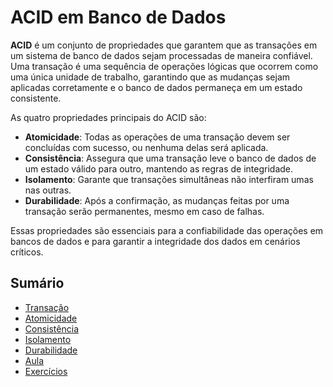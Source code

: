 
# ACID em Banco de Dados

**ACID** é um conjunto de propriedades que garantem que as transações em um sistema de banco de dados sejam processadas de maneira confiável. Uma transação é uma sequência de operações lógicas que ocorrem como uma única unidade de trabalho, garantindo que as mudanças sejam aplicadas corretamente e o banco de dados permaneça em um estado consistente.

As quatro propriedades principais do ACID são:

- **Atomicidade**: Todas as operações de uma transação devem ser concluídas com sucesso, ou nenhuma delas será aplicada.
- **Consistência**: Assegura que uma transação leve o banco de dados de um estado válido para outro, mantendo as regras de integridade.
- **Isolamento**: Garante que transações simultâneas não interfiram umas nas outras.
- **Durabilidade**: Após a confirmação, as mudanças feitas por uma transação serão permanentes, mesmo em caso de falhas.

Essas propriedades são essenciais para a confiabilidade das operações em bancos de dados e para garantir a integridade dos dados em cenários críticos.

## Sumário
- [Transação](./transacao/README.md)
- [Atomicidade](./atomicidade/README.md)
- [Consistência](./consistencia/README.md)
- [Isolamento](./isolamento/README.md)
- [Durabilidade](./durabilidade/README.md)
- [Aula](./aula/README.md)
- [Exercícios](./exercicios/README.md)
